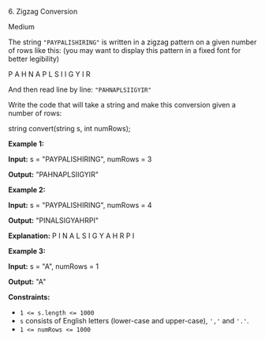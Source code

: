 6\. Zigzag Conversion

Medium

The string `"PAYPALISHIRING"` is written in a zigzag pattern on a given number of rows like this: (you may want to display this pattern in a fixed font for better legibility)

P A H N A P L S I I G Y I R 

And then read line by line: `"PAHNAPLSIIGYIR"`

Write the code that will take a string and make this conversion given a number of rows:

string convert(string s, int numRows); 

**Example 1:**

**Input:** s = "PAYPALISHIRING", numRows = 3

**Output:** "PAHNAPLSIIGYIR" 

**Example 2:**

**Input:** s = "PAYPALISHIRING", numRows = 4

**Output:** "PINALSIGYAHRPI"

**Explanation:** P I N A L S I G Y A H R P I 

**Example 3:**

**Input:** s = "A", numRows = 1

**Output:** "A" 

**Constraints:**

*   `1 <= s.length <= 1000`
*   `s` consists of English letters (lower-case and upper-case), `','` and `'.'`.
*   `1 <= numRows <= 1000`
